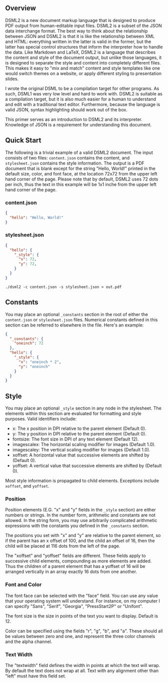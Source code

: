 ## Overview

DSML2 is a new document markup language that is designed to produce PDF output
from human-editable input files. DSML2 is a subset of the JSON data interchange
format. The best way to think about the relationship between JSON and DSML2 is
that it is like the relationship between XML and HTML: everything written in the
latter is valid in the former, but the latter has special control structures
that inform the interpreter how to handle the data. Like Markdown and LaTeX,
DSML2 is a language that describes the content and style of the document output,
but unlike those languages, it is designed to separate the style and content
into completely different files. This makes it easy to "mix and match" content
and style templates like one would switch themes on a website, or apply
different styling to presentation slides.

I wrote the original DSML to be a compilation target for other programs. As
such, DSML1 was very low level and hard to work with. DSML2 is suitable as a
compilation target, but it is also much easier for a human to understand and
edit with a traditional text editor. Furthermore, because the language is valid
JSON, syntax highlighting should work out of the box.

This primer serves as an introduction to DSML2 and its interpreter. Knowledge
of JSON is a requirement for understanding this document.

## Quick Start

The following is a trivial example of a valid DSML2 document. The input consists
of two files: `content.json` contains the content, and `stylesheet.json`
contains the style information. The output is a PDF document that is blank
except for the string "Hello, World!" printed in the default size, color, and
font face, at the location 72x72 from the upper left hand corner of the page.
Please note that by default, DSML2 uses 72 dots per inch, thus the text in this
example will be 1x1 inche from the upper left hand corner of the page.

### content.json

```json
{
  "hello": "Hello, World!"
}
```

### stylesheet.json

```json
{
  "hello": {
    "_style": {
      "x": 72,
      "y": 72,
    }
  }
}
```

```
./dsml2 -c content.json -s stylesheet.json > out.pdf
```

## Constants

You may place an optional `_constants` section in the root of either the
`content.json` or `stylesheet.json` files. Numerical constants defined in this
section can be referred to elsewhere in the file. Here's an example:

```json
{
  "_constants": {
    "oneinch": 72
  },
  "hello": {
    "_style": {
      "x": "oneinch * 2",
      "y": "oneinch"
    }
  }
}
```

## Style

You may place an optional `_style` section in any node in the stylesheet. The
elements within this section are evaluated for formatting and style purposes.
Valid identifiers include:

- x: The x position in DPI relative to the parent element (Default 0).
- y: The y position in DPI relative to the parent element (Default 0).
- fontsize: The font size in DPI of any text element (Default 12).
- imagescalex: The horizontal scaling modifier for images (Default 1.0).
- imagescaley: The vertical scaling modifier for images (Default 1.0).
- xoffset: A horizontal value that successive elements are shifted by (Default 0).
- yoffset: A vertical value that successive elements are shifted by (Default 0).

Most style information is propagated to child elements. Exceptions include
`xoffset`, and `yoffset`.

### Position

Position elements (E.G. "x" and "y" fields in the `_style` section) are either
numbers or strings. In the number form, arithmetic and constants are not
allowed. In the string form, you may use arbitrarily complicated arithmetic
expressions with the constants you defined in the `_constants` section.

The positions you set with "x" and "y" are relative to the parent element, so if
the parent has an x offset of 100, and the child an offset of 16, then the child
will be placed at 116 dots from the left of the page.

The "xoffset" and "yoffset" fields are different. These fields apply to
successive child elements, compounding as more elements are added. Thus the
children of a parent element that has a yoffset of 16 will be arranged
vertically in an array exactly 16 dots from one another.

### Font and Color

The font face can be selected with the "face" field. You can use any value that
your operating system will understand. For instance, on my computer I can
specify "Sans", "Serif", "Georgia", "PressStart2P" or "Unifont".

The font size is the size in points of the text you want to display. Default is
12.

Color can be specified using the fields "r", "g", "b", and "a". These should all
be values between zero and one, and represent the three color channels and the
alpha channel.

### Text Width

The "textwidth" field defines the width in points at which the text will wrap.
By default the text does not wrap at all. Text with any alignment other than
"left" must have this field set.

